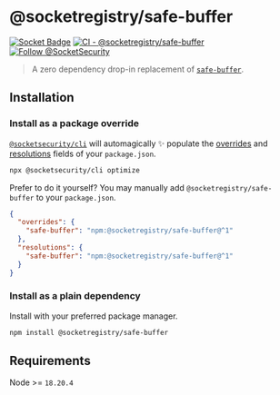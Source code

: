 # @socketregistry/safe-buffer

[![Socket Badge](https://socket.dev/api/badge/npm/package/@socketregistry/safe-buffer)](https://socket.dev/npm/package/@socketregistry/safe-buffer)
[![CI - @socketregistry/safe-buffer](https://github.com/SocketDev/socket-registry-js/actions/workflows/test.yml/badge.svg)](https://github.com/SocketDev/socket-registry-js/actions/workflows/test.yml)
[![Follow @SocketSecurity](https://img.shields.io/twitter/follow/SocketSecurity?style=social)](https://twitter.com/SocketSecurity)

> A zero dependency drop-in replacement of
> [`safe-buffer`](https://www.npmjs.com/package/safe-buffer).

## Installation

### Install as a package override

[`@socketsecurity/cli`](https://www.npmjs.com/package/@socketsecurity/cli) will
automagically :sparkles: populate the
[overrides](https://docs.npmjs.com/cli/v9/configuring-npm/package-json#overrides)
and [resolutions](https://yarnpkg.com/configuration/manifest#resolutions) fields
of your `package.json`.

```sh
npx @socketsecurity/cli optimize
```

Prefer to do it yourself? You may manually add `@socketregistry/safe-buffer` to
your `package.json`.

```json
{
  "overrides": {
    "safe-buffer": "npm:@socketregistry/safe-buffer@^1"
  },
  "resolutions": {
    "safe-buffer": "npm:@socketregistry/safe-buffer@^1"
  }
}
```

### Install as a plain dependency

Install with your preferred package manager.

```sh
npm install @socketregistry/safe-buffer
```

## Requirements

Node >= `18.20.4`
